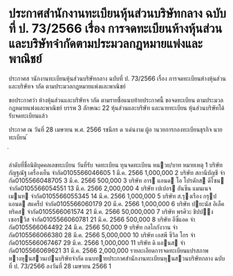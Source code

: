 
# ประกาศสำนักงานทะเบียนหุ้นส่วนบริษัทกลาง ฉบับที่ ป. 73/2566 เรื่อง การจดทะเบียนห้างหุ้นส่วนและบริษัทจำกัดตามประมวลกฎหมายแพ่งและพาณิชย์
      
      

      
      

  
 
 
ประกาศส านักงานทะเบียนหุ้นส่วนบริษัทกลาง 
ฉบับที่  ป.  73/2566 
เรื่อง   การจดทะเบียนห้างหุ้นส่วนและบริษัทจ ากัด 
ตามประมวลกฎหมายแพ่งและพาณิชย์ 
 
 
ขอประกาศว่า  ห้างหุ้นส่วนและบริษัทจ ากัด  ตามรายชื่อแนบท้ายประกาศนี้  ขอจดทะเบียน 
ตามประมวลกฎหมายแพ่งและพาณิชย์  บรรพ  3  ลักษณะ  22  หุ้นส่วนและบริษัท  และนายทะเบียน 
หุ้นส่วนบริษัทได้รับจดทะเบียนแล้ว 
 
ประกาศ  ณ  วันที่  28  เมษายน  พ.ศ.  2566 
รชนีกร  ด าเด่นงาม 
ผู้อ านวยการกองทะเบียนธุรกิจ 
นายทะเบียน 
้
 
่
 

ลําดับที่ชื่อนิติบุคคลเลขทะเบียน
วันที่รับ
 จดทะเบียน
ทุนจดทะเบียน 
หนวย/บาท
หมายเหตุ
1 บริษัท กัญฐณัฐ เครื่องเย็น จํากัด0105566046605 1 มี.ค. 2566   1,000,000
2 บริษัท สถานีบัญชี จํากัด0105566048705 3 มี.ค. 2566   500,000
3 บริษัท อาร แอนด โอ โปรดักส ดีไซน จํากัด0105566054551 13 มี.ค. 2566  2,000,000
4 บริษัท เปเปอร อันซีน แมนเนจเมนท จํากัด0105566055345 14 มี.ค. 2566  1,000,000
5 บริษัท ส.รุงเรือง กรุป แอนด สแคร็ป จํากัด0105566060179 20 มี.ค. 2566  1,000,000
6 บริษัท ปยะนัส อิเล็คทริคส จํากัด0105566061574 21 มี.ค. 2566  50,000,000
7 บริษัท พรศิวะ ชิปปง เซอรวิส จํากัด0105566060781 21 มี.ค. 2566   500,000
8 บริษัท อีซี่แอค จํากัด0105566064492 24 มี.ค. 2566   50,000
9 บริษัท กลไกกังวาน จํากัด0105566066380 28 มี.ค. 2566  5,000,000
10 บริษัท เอสพี ซีวิล โกร จํากัด0105566067467 29 มี.ค. 2566  1,000,000
11 บริษัท ดิ แอนส จํากัด0105566069621 31 มี.ค. 2566  2,000,000
รายละเอียดการจดทะเบียนแปรสภาพหางหุนสวนเปนบริษัทจํากัด
แนบทายประกาศสํานักงานทะเบียนหุนสวนบริษัทกลาง  ฉบับที่  ป.  73/2566  ลงวันที่  28  เมษายน  2566
1